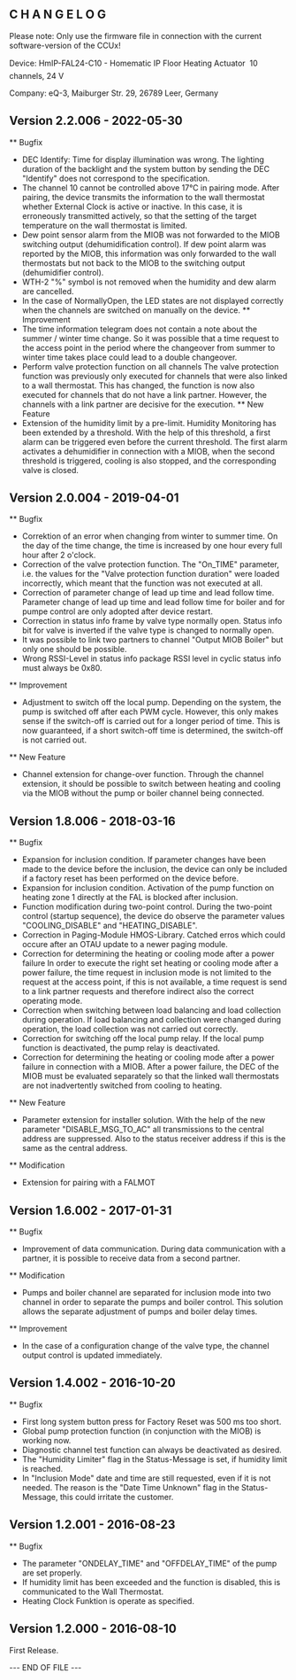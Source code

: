 C H A N G E L O G
-----------------

Please note: Only use the firmware file in connection with the current software-version of the CCUx!

Device: HmIP-FAL24-C10 - Homematic IP Floor Heating Actuator  10 channels, 24 V

Company: eQ-3, Maiburger Str. 29, 26789 Leer, Germany


Version 2.2.006 - 2022-05-30
--------------------------------------------------------------
** Bugfix
   * DEC Identify: Time for display illumination was wrong.
      The lighting duration of the backlight and the system button by sending the DEC
      "Identify" does not correspond to the specification.
   * The channel 10 cannot be controlled above 17°C in pairing mode.
      After pairing, the device transmits the information to the wall thermostat
      whether External Clock is active or inactive. In this case, it is erroneously
      transmitted actively, so that the setting of the target temperature on the wall
      thermostat is limited.
   * Dew point sensor alarm from the MIOB was not forwarded to the MIOB switching
    output (dehumidification control).
     If dew point alarm was reported by the MIOB, this information was only forwarded to
     the wall thermostats but not back to the MIOB to the switching output (dehumidifier
     control).
   * WTH-2 "%" symbol is not removed when the humidity and dew alarm are cancelled.
   * In the case of NormallyOpen, the LED states are not displayed correctly when the
     channels are switched on manually on the device.
** Improvement
   * The time information telegram does not contain a note about the summer / winter
     time change.
      So it was possible that a time request to the access point in the period where the
      changeover from summer to winter time takes place could lead to a double
      changeover.
   * Perform valve protection function on all channels
      The valve protection function was previously only executed for channels that were
      also linked to a wall thermostat. This has changed, the function is now also
      executed for channels that do not have a link partner. However, the channels with
      a link partner are decisive for the execution.
** New Feature
   * Extension of the humidity limit by a pre-limit.
      Humidity Monitoring has been extended by a threshold. With the help of this
      threshold, a first alarm can be triggered even before the current threshold. The
      first alarm activates a dehumidifier in connection with a MIOB, when the second
      threshold is triggered, cooling is also stopped, and the corresponding valve is
      closed.


Version 2.0.004 - 2019-04-01
--------------------------------------------------------------

** Bugfix
   * Correktion of an error when changing from winter to summer time.
      On the day of the time change, the time is increased by one hour every full hour
      after 2 o'clock.
   * Correction of the valve protection function.
      The "On_TIME" parameter, i.e. the values for the "Valve protection function
      duration" were loaded incorrectly, which meant that the function was not executed
      at all.
   * Correction of parameter change of lead up time and lead follow time.
      Parameter change of lead up time and lead follow time for boiler and for pumpe
      control are only adopted after device restart.
   * Correction in status info frame by valve type normally open.
      Status info bit for valve is inverted if the valve type is changed to normally
      open.
   * It was possible to link two partners to channel "Output MIOB Boiler" but only one
     should be possible.
   * Wrong RSSI-Level in status info package
      RSSI level in cyclic status info must always be 0x80.

** Improvement
   * Adjustment to switch off the local pump.
      Depending on the system, the pump is switched off after each PWM cycle. However,
      this only makes sense if the switch-off is carried out for a longer period of
      time. This is now guaranteed, if a short switch-off time is determined, the
      switch-off is not carried out.

** New Feature
   * Channel extension for change-over function.
      Through the channel extension, it should be possible to switch between heating and
      cooling via the MIOB without the pump or boiler channel being connected.


Version 1.8.006 - 2018-03-16
--------------------------------------------------------------

** Bugfix
   * Expansion for inclusion condition.
      If parameter changes have been made to the device before the inclusion, the device
      can only be included if a factory reset has been performed on the device before.
   * Expansion for inclusion condition.
      Activation of the pump function on heating zone 1 directly at the FAL is blocked
      after inclusion.
   * Function modification during two-point control.
      During the two-point control (startup sequence), the device do observe the
      parameter values "COOLING_DISABLE" and "HEATING_DISABLE".
   * Correction in Paging-Module HMOS-Library.
      Catched erros which could occure after an OTAU update to a newer
      paging module.
   * Correction for determining the heating or cooling mode after a power failure
      In order to execute the right set heating or cooling mode after a power failure,
      the time request in inclusion mode is not limited to the request at the access
      point, if this is not available, a time request is send to a link partner
      requests and therefore indirect also the correct operating mode.
   * Correction when switching between load balancing and load collection during
     operation.
      If load balancing and collection were changed during operation, the load
      collection was not carried out correctly.
   * Correction for switching off the local pump relay.
      If the local pump function is deactivated, the pump relay is deactivated.
   * Correction for determining the heating or cooling mode after a power failure in
     connection with a MIOB.
      After a power failure, the DEC of the MIOB must be evaluated separately so that
      the linked wall thermostats are not inadvertently switched from cooling to 
      heating.

** New Feature
   * Parameter extension for installer solution.
      With the help of the new parameter "DISABLE_MSG_TO_AC" all transmissions to the
      central address are suppressed. Also to the status receiver address if this is the
      same as the central address.

** Modification
   * Extension for pairing with a FALMOT


Version 1.6.002 - 2017-01-31
--------------------------------------------------------------

** Bugfix
   * Improvement of data communication.
      During data communication with a partner, it is possible to receive data from a
      second partner.

** Modification
   * Pumps and boiler channel are separated for inclusion mode into two channel in order
     to separate the pumps and boiler control. This solution allows the separate
     adjustment of pumps and boiler delay times.

** Improvement
   * In the case of a configuration change of the valve type, the channel output control
     is updated immediately.


Version 1.4.002 - 2016-10-20
--------------------------------------------------------------

** Bugfix
   * First long system button press for Factory Reset was 500 ms too short.
   * Global pump protection function (in conjunction with the MIOB) is working now.
   * Diagnostic channel test function can always be deactivated as desired.
   * The "Humidity Limiter" flag in the Status-Message is set, if humidity limit is
     reached.
   * In "Inclusion Mode" date and time are still requested, even if it is not needed.
     The reason is the "Date Time Unknown" flag in the Status-Message, this could
     irritate the customer.


Version 1.2.001 - 2016-08-23
--------------------------------------------------------------

** Bugfix
   * The parameter "ONDELAY_TIME" and "OFFDELAY_TIME" of the pump are set properly.
   * If humidity limit has been exceeded and the function is disabled, this is
     communicated to the Wall Thermostat.
   * Heating Clock Funktion is operate as specified.


Version 1.2.000 - 2016-08-10
--------------------------------------------------------------

First Release.

--- END OF FILE ---